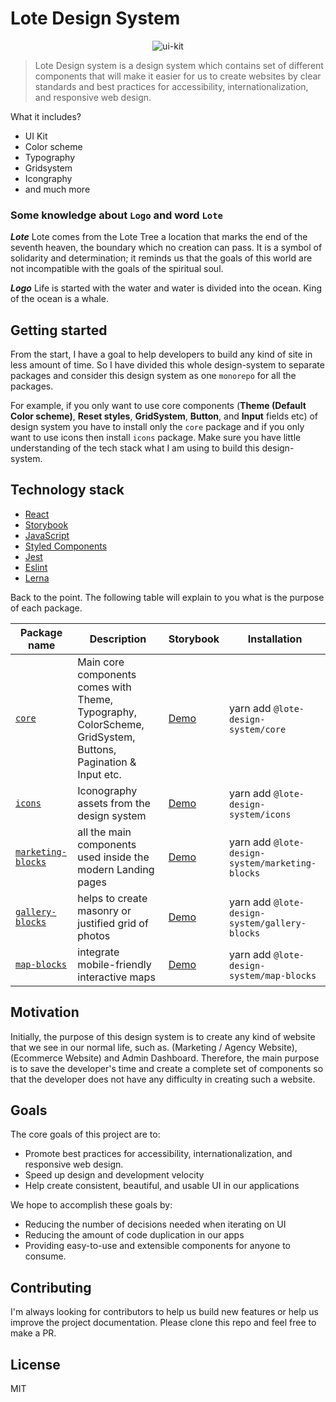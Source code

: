 # Lote Design System

<p align="center">
    <img alt="ui-kit" src="https://user-images.githubusercontent.com/71380271/110454542-2e73ac00-80e9-11eb-941e-21f3debb3914.png">
</p>

> Lote Design system is a design system which contains set of different components
> that will make it easier for us to create websites by clear standards and best
> practices for accessibility, internationalization, and responsive web design.


What it includes?
- UI Kit
- Color scheme
- Typography
- Gridsystem
- Icongraphy
- and much more

### Some knowledge about `Logo` and word `Lote`
***Lote***
Lote comes from the Lote Tree a location that marks the end of the seventh heaven, the boundary which no creation can pass. It is a symbol of solidarity and determination; it reminds us that the goals of this world are not incompatible with the goals of the spiritual soul.

***Logo***
Life is started with the water and water is divided into the ocean. King of the ocean is a whale.

## Getting started

From the start, I have a goal to help developers to build any kind of site in less amount of time. So I have divided this whole design-system to separate packages and consider this design system as one `monorepo` for all the packages.

For example, if you only want to use core components (**Theme (Default Color scheme)**, **Reset styles**, **GridSystem**, **Button**, and **Input** fields etc) of design system you have to install only the `core` package and if you only want to use icons then install `icons` package. Make sure you have little understanding of the tech stack what I am using to build this design-system.

## Technology stack
-   [React](https://reactjs.org/)
-   [Storybook](https://storybook.js.org/)
-   [JavaScript](https://javascript.info/)
-   [Styled Components](https://styled-components.com/)
-   [Jest](https://jestjs.io/)
-   [Eslint](https://eslint.org/)
-   [Lerna](https://lerna.js.org/)

Back to the point. The following table will explain to you what is the purpose of each package.

| Package name                                      | Description                                                                                                  | Storybook                                                                             | Installation                                    |
|---------------------------------------------------|--------------------------------------------------------------------------------------------------------------|---------------------------------------------------------------------------------------|-------------------------------------------------|
| [`core`](./packages/core)                         | Main core components comes with Theme, Typography, ColorScheme, GridSystem, Buttons, Pagination & Input etc. | [Demo](https://lotesystem.github.io/lote-design-system/packages/core/www)             | yarn add `@lote-design-system/core`             |
| [`icons`](./packages/icons)                       | Iconography assets from the design system                                                                    | [Demo](https://lotesystem.github.io/lote-design-system/packages/icons/www)            | yarn add `@lote-design-system/icons`            |
| [`marketing-blocks`](./packages/marketing-blocks) | all the main components used inside the modern Landing pages                                                 | [Demo](https://lotesystem.github.io/lote-design-system/packages/marketing-blocks/www) | yarn add `@lote-design-system/marketing-blocks` |
| [`gallery-blocks`](./packages/gallery-blocks)     | helps to create masonry or justified grid of photos                                                          | [Demo](https://lotesystem.github.io/lote-design-system/packages/gallery-blocks/www)   | yarn add `@lote-design-system/gallery-blocks`   |
| [`map-blocks`](./packages/map-blocks)             | integrate mobile-friendly interactive maps                                                                   | [Demo](https://lotesystem.github.io/lote-design-system/packages/map-blocks/www)       | yarn add `@lote-design-system/map-blocks`       |

## Motivation

Initially, the purpose of this design system is to create any kind of website that we see in our normal life, such as. (Marketing / Agency Website), (Ecommerce Website) and Admin Dashboard. Therefore, the main purpose is to save the developer's time and create a complete set of components so that the developer does not have any difficulty in creating such a website.

## Goals

The core goals of this project are to:

- Promote best practices for accessibility, internationalization, and
  responsive web design.
- Speed up design and development velocity
- Help create consistent, beautiful, and usable UI in our applications

We hope to accomplish these goals by:

- Reducing the number of decisions needed when iterating on UI
- Reducing the amount of code duplication in our apps
- Providing easy-to-use and extensible components for anyone to consume.

## Contributing

I'm always looking for contributors to help us build new features or help us improve the project documentation. Please clone this repo and feel free to make a PR.

## License
MIT
